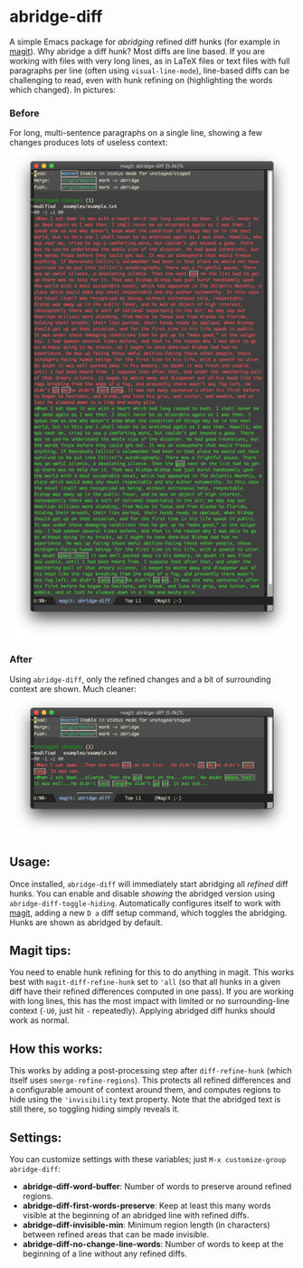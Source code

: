 # abridge-diff
A simple Emacs package for _abridging_ refined diff hunks (for example in [magit](https://github.com/magit/magit)).  Why abridge a diff hunk?  Most diffs are line based.  If you are working with files with very long lines, as in LaTeX files or text files with full paragraphs per line (often using `visual-line-mode`), line-based diffs can be challenging to read, even with hunk refining on (highlighting the words which changed). In pictures:

### Before
For long, multi-sentence paragraphs on a single line, showing a few changes produces lots of useless context:
![](examples/before.png)

### After
Using `abridge-diff`, only the refined changes and a bit of surrounding context are shown.  Much cleaner:
![](examples/after.png)

## Usage:

Once installed, `abridge-diff` will immediately start abridging all _refined_ diff hunks. You can enable and disable _showing_ the abridged version using `abridge-diff-toggle-hiding`.  Automatically configures itself to work with [magit](https://github.com/magit/magit), adding a new `D a` diff setup command, which toggles the abridging.  Hunks are shown as abridged by default.

## Magit tips:

You need to enable hunk refining for this to do anything in magit.  This works best with `magit-diff-refine-hunk` set to `'all` (so that all hunks in a given diff have their refined differences computed in one pass).  If you are working with long lines, this has the most impact with limited or no surrounding-line context (`-U0`, just hit `-` repeatedly).  Applying abridged diff hunks should work as normal.

## How this works:

This works by adding a post-processing step after `diff-refine-hunk` (which itself uses `smerge-refine-regions`).  This protects all refined differences and a configurable amount of context around them, and computes regions to hide using the `'invisibility` text property.  Note that the abridged text is still there, so toggling hiding simply reveals it.

## Settings:

You can customize settings with these variables; just `M-x customize-group abridge-diff`:

- **abridge-diff-word-buffer**:  Number of words to preserve around refined regions.
- **abridge-diff-first-words-preserve**:    Keep at least this many words visible at the beginning of an abridged line with refined diffs.
- **abridge-diff-invisible-min**: Minimum region length (in characters) between refined areas that can be made invisible.
- **abridge-diff-no-change-line-words**: Number of words to keep at the beginning of a line without any refined diffs.
